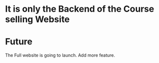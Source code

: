 # It is only the Backend of the Course selling Website

# Future
   The Full website is going to launch.
   Add more feature.
